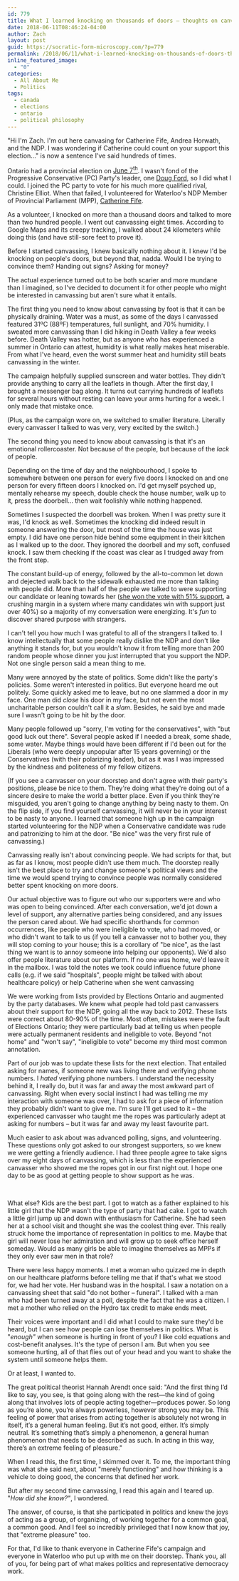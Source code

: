 ```yaml
---
id: 779
title: What I learned knocking on thousands of doors – thoughts on canvassing
date: 2018-06-11T08:46:24-04:00
author: Zach
layout: post
guid: https://socratic-form-microscopy.com/?p=779
permalink: /2018/06/11/what-i-learned-knocking-on-thousands-of-doors-thoughts-on-canvassing/
inline_featured_image:
  - "0"
categories:
  - All About Me
  - Politics
tags:
  - canada
  - elections
  - ontario
  - political philosophy
---
```

"Hi I'm Zach. I'm out here canvasing for Catherine Fife, Andrea Horwath, and the NDP. I was wondering if Catherine could count on your support this election…" is now a sentence I've said hundreds of times.

Ontario had a provincial election on <a href="https://en.wikipedia.org/wiki/Ontario_general_election,_2018">June 7<sup>th</sup></a>. I wasn't fond of the Progressive Conservative (PC) Party's leader, one <a href="https://www.macleans.ca/politics/doug-ford-chaos-candidate/">Doug Ford</a>, so I did what I could. I joined the PC party to vote for his much more qualified rival, Christine Elliot. When that failed, I volunteered for Waterloo's NDP Member of Provincial Parliament (MPP), <a href="https://www.catherinefife.com/">Catherine Fife</a>.

As a volunteer, I knocked on more than a thousand doors and talked to more than two hundred people. I went out canvassing eight times. According to Google Maps and its creepy tracking, I walked about 24 kilometers while doing this (and have still-sore feet to prove it).

Before I started canvassing, I knew basically nothing about it. I knew I'd be knocking on people's doors, but beyond that, nadda. Would I be trying to convince them? Handing out signs? Asking for money?

The actual experience turned out to be both scarier and more mundane than I imagined, so I've decided to document it for other people who might be interested in canvassing but aren't sure what it entails.

The first thing you need to know about canvassing by foot is that it can be physically draining. Water was a must, as some of the days I canvassed featured 31ºC (88ºF) temperatures, full sunlight, and 70% humidity. I sweated more canvassing than I did hiking in Death Valley a few weeks before. Death Valley was hotter, but as anyone who has experienced a summer in Ontario can attest, humidity is what really makes heat miserable. From what I've heard, even the worst summer heat and humidity still beats canvassing in the winter.

The campaign helpfully supplied sunscreen and water bottles. They didn't provide anything to carry all the leaflets in though. After the first day, I brought a messenger bag along. It turns out carrying hundreds of leaflets for several hours without resting can leave your arms hurting for a week. I only made that mistake once.

(Plus, as the campaign wore on, we switched to smaller literature. Literally every canvasser I talked to was very, very excited by the switch.)

The second thing you need to know about canvassing is that it's an emotional rollercoaster. Not because of the people, but because of the <em>lack</em> of people.

Depending on the time of day and the neighbourhood, I spoke to somewhere between one person for every five doors I knocked on and one person for every fifteen doors I knocked on. I'd get myself psyched up, mentally rehearse my speech, double check the house number, walk up to it, press the doorbell… then wait foolishly while nothing happened.

Sometimes I suspected the doorbell was broken. When I was pretty sure it was, I'd knock as well. Sometimes the knocking did indeed result in someone answering the door, but most of the time the house was just empty. I did have one person hide behind some equipment in their kitchen as I walked up to the door. They ignored the doorbell and my soft, confused knock. I saw them checking if the coast was clear as I trudged away from the front step.

The constant build-up of energy, followed by the all-to-common let down and dejected walk back to the sidewalk exhausted me more than talking with people did. More than half of the people we talked to were supporting our candidate or leaning towards her (<a href="http://www.cbc.ca/news/canada/kitchener-waterloo/ontario-election-results-waterloo-riding-1.4691121">she won the vote with 51% support</a>, a crushing margin in a system where many candidates win with support just over 40%) so a majority of my conversation were energizing. It's <em>fun</em> to discover shared purpose with strangers.

I can't tell you how much I was grateful to all of the strangers I talked to. I know intellectually that some people really dislike the NDP and don't like anything it stands for, but you wouldn't know it from telling more than 200 random people whose dinner you just interrupted that you support the NDP. Not one single person said a mean thing to me.

Many were annoyed by the state of politics. Some didn't like the party's policies. Some weren't interested in politics. But everyone heard me out politely. Some quickly asked me to leave, but no one slammed a door in my face. One man did <em>close</em> his door in my face, but not even the most uncharitable person couldn't call it a <em>slam</em>. Besides, he said bye and made sure I wasn't going to be hit by the door.

Many people followed up "sorry, I'm voting for the conservatives", with "but good luck out there". Several people asked if I needed a break, some shade, some water. Maybe things would have been different if I'd been out for the Liberals (who were deeply unpopular after 15 years governing) or the Conservatives (with their polarizing leader), but as it was I was impressed by the kindness and politeness of my fellow citizens.

(If you see a canvasser on your doorstep and don't agree with their party's positions, please be nice to them. They're doing what they're doing out of a sincere desire to make the world a better place. Even if you think they're misguided, you aren't going to change anything by being nasty to them. On the flip side, if you find yourself canvassing, it will never be in your interest to be nasty to anyone. I learned that someone high up in the campaign started volunteering for the NDP when a Conservative candidate was rude and patronizing to him at the door. "Be nice" was the very first rule of canvassing.)

Canvassing really isn't about convincing people. We had scripts for that, but as far as I know, most people didn't use them much. The doorstep really isn't the best place to try and change someone's political views and the time we would spend trying to convince people was normally considered better spent knocking on more doors.

Our actual objective was to figure out who our supporters were and who was open to being convinced. After each conversation, we'd jot down a level of support, any alternative parties being considered, and any issues the person cared about. We had specific shorthands for common occurrences, like people who were ineligible to vote, who had moved, or who didn't want to talk to us (if you tell a canvasser not to bother you, they will stop coming to your house; this is a corollary of "be nice", as the last thing we want is to annoy someone into helping our opponents). We'd also offer people literature about our platform. If no one was home, we'd leave it in the mailbox. I was told the notes we took could influence future phone calls (e.g. if we said "hospitals", people might be talked with about healthcare policy) or help Catherine when she went canvassing

We were working from lists provided by Elections Ontario and augmented by the party databases. We knew what people had told past canvassers about their support for the NDP, going all the way back to 2012. These lists were correct about 80-90% of the time. Most often, mistakes were the fault of Elections Ontario; they were particularly bad at telling us when people were actually permanent residents and ineligible to vote. Beyond "not home" and "won't say", "ineligible to vote" become my third most common annotation.

Part of our job was to update these lists for the next election. That entailed asking for names, if someone new was living there and verifying phone numbers. I <em>hated</em> verifying phone numbers. I understand the necessity behind it, I really do, but it was far and away the most awkward part of canvassing. Right when every social instinct I had was telling me my interaction with someone was over, I had to ask for a piece of information they probably didn't want to give me. I'm sure I'll get used to it – the experienced canvasser who taught me the ropes was particularly adept at asking for numbers – but it was far and away my least favourite part.

Much easier to ask about was advanced polling, signs, and volunteering. These questions only got asked to our strongest supporters, so we knew we were getting a friendly audience. I had three people agree to take signs over my eight days of canvassing, which is less than the experienced canvasser who showed me the ropes got in our first night out. I hope one day to be as good at getting people to show support as he was.

&nbsp;

What else? Kids are the best part. I got to watch as a father explained to his little girl that the NDP wasn't the type of party that had cake. I got to watch a little girl jump up and down with enthusiasm for Catherine. She had seen her at a school visit and thought she was the coolest thing ever. This really struck home the importance of representation in politics to me. Maybe that girl will never lose her admiration and will grow up to seek office herself someday. Would as many girls be able to imagine themselves as MPPs if they only ever saw men in that role?

There were less happy moments. I met a woman who quizzed me in depth on our healthcare platforms before telling me that if that's what we stood for, we had her vote. Her husband was in the hospital. I saw a notation on a canvassing sheet that said "do not bother – funeral". I talked with a man who had been turned away at a poll, despite the fact that he was a citizen. I met a mother who relied on the Hydro tax credit to make ends meet.

Their voices were important and I did what I could to make sure they'd be heard, but I can see how people can lose themselves in politics. What is "<em>enough"</em> when someone is hurting in front of you? I like cold equations and cost-benefit analyses. It's the type of person I am. But when you see someone hurting, all of that flies out of your head and you want to shake the system until someone helps them.

Or at least, I wanted to.

The great political theorist Hannah Arendt once said: "And the first thing I’d like to say, you see, is that going along with the rest—the kind of going along that involves lots of people acting together—produces power. So long as you’re alone, you’re always powerless, however strong you may be. This feeling of power that arises from acting together is absolutely not wrong in itself, it’s a general human feeling. But it’s not good, either. It’s simply neutral. It’s something that’s simply a phenomenon, a general human phenomenon that needs to be described as such. In acting in this way, there’s an extreme feeling of pleasure."

When I read this, the first time, I skimmed over it. To me, the important thing was what she said next, about "merely functioning" and how thinking is a vehicle to doing good, the concerns that defined her work.

But after my second time canvassing, I read this again and I teared up. "<em>How did she know?"</em>, I wondered.

The answer, of course, is that she participated in politics and knew the joys of acting as a group, of organizing, of working together for a common goal, a common good. And I feel so incredibly privileged that I now know that joy, that "extreme pleasure" too.

For that, I'd like to thank everyone in Catherine Fife's campaign and everyone in Waterloo who put up with me on their doorstep. Thank you, all of you, for being part of what makes politics and representative democracy work.